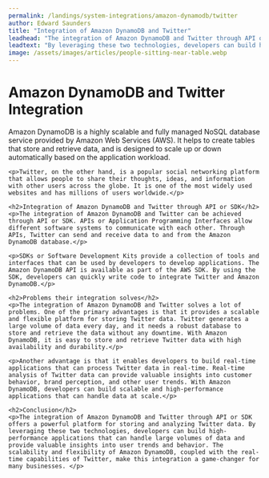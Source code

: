 ```yaml
---
permalink: /landings/system-integrations/amazon-dynamodb/twitter
author: Edward Saunders
title: "Integration of Amazon DynamoDB and Twitter"
leadhead: "The integration of Amazon DynamoDB and Twitter through API or SDK offers a powerful platform for storing and analyzing Twitter data"
leadtext: "By leveraging these two technologies, developers can build high-performance applications that can handle large volumes of data and provide valuable insights into user trends and behavior. The scalability and flexibility of Amazon DynamoDB, coupled with the real-time capabilities of Twitter, make this integration a game-changer for many businesses."
image: /assets/images/articles/people-sitting-near-table.webp
---
```

<div class="arttext">	<h1>Amazon DynamoDB and Twitter Integration</h1>
	<p>Amazon DynamoDB is a highly scalable and fully managed NoSQL database service provided by Amazon Web Services (AWS). It helps to create tables that store and retrieve data, and is designed to scale up or down automatically based on the application workload.</p>

	<p>Twitter, on the other hand, is a popular social networking platform that allows people to share their thoughts, ideas, and information with other users across the globe. It is one of the most widely used websites and has millions of users worldwide.</p>

	<h2>Integration of Amazon DynamoDB and Twitter through API or SDK</h2>
	<p>The integration of Amazon DynamoDB and Twitter can be achieved through API or SDK. APIs or Application Programming Interfaces allow different software systems to communicate with each other. Through APIs, Twitter can send and receive data to and from the Amazon DynamoDB database.</p>

	<p>SDKs or Software Development Kits provide a collection of tools and interfaces that can be used by developers to develop applications. The Amazon DynamoDB API is available as part of the AWS SDK. By using the SDK, developers can quickly write code to integrate Twitter and Amazon DynamoDB.</p>

	<h2>Problems their integration solves</h2>
	<p>The integration of Amazon DynamoDB and Twitter solves a lot of problems. One of the primary advantages is that it provides a scalable and flexible platform for storing Twitter data. Twitter generates a large volume of data every day, and it needs a robust database to store and retrieve the data without any downtime. With Amazon DynamoDB, it is easy to store and retrieve Twitter data with high availability and durability.</p>

	<p>Another advantage is that it enables developers to build real-time applications that can process Twitter data in real-time. Real-time analysis of Twitter data can provide valuable insights into customer behavior, brand perception, and other user trends. With Amazon DynamoDB, developers can build scalable and high-performance applications that can handle data at scale.</p>

	<h2>Conclusion</h2>
	<p>The integration of Amazon DynamoDB and Twitter through API or SDK offers a powerful platform for storing and analyzing Twitter data. By leveraging these two technologies, developers can build high-performance applications that can handle large volumes of data and provide valuable insights into user trends and behavior. The scalability and flexibility of Amazon DynamoDB, coupled with the real-time capabilities of Twitter, make this integration a game-changer for many businesses. </p>
</div>